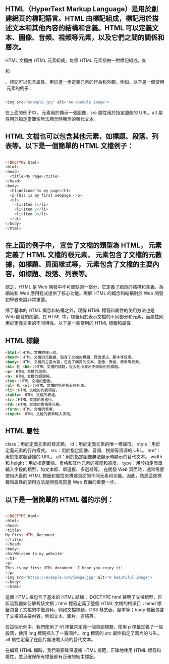 ## HTML（HyperText Markup Language）是用於創建網頁的標記語言。HTML 由標記組成，標記用於描述文本和其他內容的結構和含義。HTML 可以定義文本、圖像、音頻、視頻等元素，以及它們之間的關係和層次。

HTML 文檔由 HTML 元素組成。每個 HTML 元素都由一對標記組成，如 <p> 和 </p>。標記可以包含屬性，用於進一步定義元素的行為和外觀。例如，以下是一個使用 <img> 元素的例子：

```php

<img src="example.jpg" alt="An example image">
```
在上面的例子中，<img> 元素用於顯示一張圖像，src 屬性用於指定圖像的 URL，alt 屬性用於指定當圖像無法顯示時顯示的替代文本。

## HTML 文檔也可以包含其他元素，如標題、段落、列表等。以下是一個簡單的 HTML 文檔例子：

```php

<!DOCTYPE html>
<html>
<head>
  <title>My Page</title>
</head>
<body>
  <h1>Welcome to my page</h1>
  <p>This is my first webpage.</p>
  <ul>
    <li>Item 1</li>
    <li>Item 2</li>
    <li>Item 3</li>
  </ul>
</body>
</html>
```
## 在上面的例子中，<!DOCTYPE html> 宣告了文檔的類型為 HTML，<html> 元素定義了 HTML 文檔的根元素，<head> 元素包含了文檔的元數據，如標題、頁面樣式等，<body> 元素包含了文檔的主要內容，如標題、段落、列表等。

總之，HTML 是 Web 開發中不可或缺的一部分，它定義了網頁的結構和含義，為網站和 Web 應用程式提供了核心功能。瞭解 HTML 的概念和結構對於 Web 開發初學者來說非常重要。

除了基本的 HTML 概念和結構之外，理解 HTML 標籤和屬性的使用方法也是 Web 開發的關鍵。在 HTML 中，標籤用於表示文檔的不同部分和元素，而屬性則用於定義元素的不同特性。以下是一些常用的 HTML 標籤和屬性：

## HTML 標籤
```html
<html>：HTML 文檔的根元素。
<head>：HTML 文檔的元數據，包含了文檔的標題、頁面樣式、腳本等信息。
<body>：HTML 文檔的主要內容，包含了網頁的文本、圖像、表格、表單等元素。
<h1> 到 <h6>：HTML 文檔的標題，從大到小表示不同級別的標題。
<p>：HTML 文檔的段落。
<a>：HTML 文檔的超鏈接。
<img>：HTML 文檔的圖像。
<ul> 和 <ol>：HTML 文檔的無序和有序列表。
<li>：HTML 文檔的列表項目。
<table>：HTML 文檔的表格。
<tr>：HTML 文檔的表格行。
<td>：HTML 文檔的表格單元格。
<form>：HTML 文檔的表單。
<input>：HTML 文檔的表單輸入字段。
```
## HTML 屬性
class：用於定義元素的樣式類。
id：用於定義元素的唯一標識符。
style：用於定義元素的行內樣式。
src：用於指定圖像、音頻、視頻等資源的 URL。
href：用於指定超鏈接的 URL。
alt：用於指定圖像無法顯示時顯示的替代文本。
width 和 height：用於指定圖像、表格和其他元素的寬度和高度。
type：用於指定表單輸入字段的類型，如文本框、單選框、多選框等。
在開發 Web 頁面時，通常需要使用大量的 HTML 標籤和屬性來構建頁面的不同元素和功能。因此，熟悉這些標籤和屬性的使用方法是開發高質量 Web 頁面的重要一步。

## 以下是一個簡單的 HTML 檔的示例：
```php

<!DOCTYPE html> 
<html>
<head> 
<title>
My First HTML Document
</title> 
</head> 
<body> 
<h1>Welcome to my website!
</h1> 
<p>
This is my first HTML document. I hope you enjoy it!
</p> 
<img src="https://example.com/image.jpg" alt="A beautiful image"> 
</body> 
</html> 
```
這個 HTML 檔包含了基本的 HTML 結構：!DOCTYPE html 聲明了文檔類型，告訴流覽器如何解析該文檔；html 標籤定義了整個 HTML 文檔的根項目；head 標籤包含了文檔的中繼資料，例如文檔標題，CSS 樣式表，腳本等；body 標籤包含了文檔的主要內容，例如文本、圖片、連結等。

在這個示例中，我們使用了 h1 標籤來定義一個頁面標題，使用 p 標籤定義了一個段落，使用 img 標籤插入了一張圖片。img 標籤的 src 屬性指定了圖片的 URL，alt 屬性定義了在圖片無法載入時的替代文本。

在編寫 HTML 檔時，我們需要確保遵循 HTML 規範，正確地使用 HTML 標籤和屬性，並且確保所有標籤都有正確的結束標記。